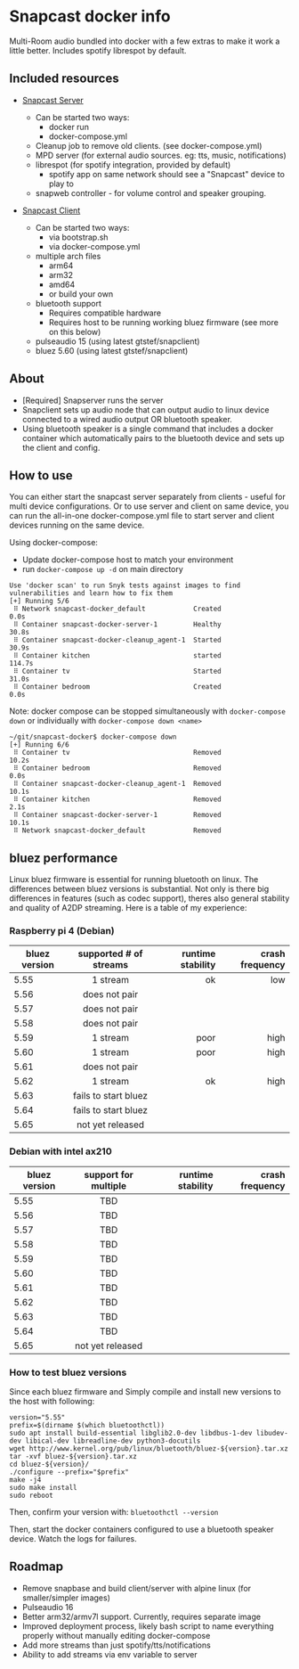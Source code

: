 # Snapcast docker info

Multi-Room audio bundled into docker with a few extras to make it work a little better. Includes spotify librespot by default.

## Included resources

 * [Snapcast Server](snapserver/README.md)
   * Can be started two ways:
     * docker run
     * docker-compose.yml
   * Cleanup job to remove old clients. (see docker-compose.yml)
   * MPD server (for external audio sources. eg: tts, music, notifications)
   * librespot (for spotify integration, provided by default)
     * spotify app on same network should see a "Snapcast" device to play to
   * snapweb controller - for volume control and speaker grouping.

 * [Snapcast Client](snapclient/README.md)
   * Can be started two ways:
     * via bootstrap.sh
     * via docker-compose.yml
   * multiple arch files
     * arm64
     * arm32
     * amd64
     * or build your own
   * bluetooth support
     * Requires compatible hardware
     * Requires host to be running working bluez firmware (see more on this below)
   * pulseaudio 15 (using latest gtstef/snapclient)
   * bluez 5.60    (using latest gtstef/snapclient)

## About

 * [Required] Snapserver runs the server
 * Snapclient sets up audio node that can output audio to linux device connected to a wired audio output OR bluetooth speaker.
 * Using bluetooth speaker is a single command that includes a docker container which automatically pairs to the bluetooth device and sets up the client and config.

## How to use

You can either start the snapcast server separately from clients - useful for
multi device configurations. Or to use server and client on same device, you can
run the all-in-one docker-compose.yml file to start server and client devices
running on the same device.

 Using docker-compose:
   * Update docker-compose host to match your environment
   * run `docker-compose up -d` on main directory

```
Use 'docker scan' to run Snyk tests against images to find vulnerabilities and learn how to fix them
[+] Running 5/6
 ⠿ Network snapcast-docker_default            Created                                                                                                                                                         0.0s
 ⠿ Container snapcast-docker-server-1         Healthy                                                                                                                                                        30.8s
 ⠿ Container snapcast-docker-cleanup_agent-1  Started                                                                                                                                                        30.9s
 ⠿ Container kitchen                          started                                                                                                                                                       114.7s
 ⠿ Container tv                               Started                                                                                                                                                        31.0s
 ⠿ Container bedroom                          Created                                                                                                                                                         0.0s
```

Note: docker compose can be stopped simultaneously with `docker-compose down` or individually with `docker-compose down <name>`

```
~/git/snapcast-docker$ docker-compose down
[+] Running 6/6
 ⠿ Container tv                               Removed                                                                                                                                                        10.2s
 ⠿ Container bedroom                          Removed                                                                                                                                                         0.0s
 ⠿ Container snapcast-docker-cleanup_agent-1  Removed                                                                                                                                                        10.1s
 ⠿ Container kitchen                          Removed                                                                                                                                                         2.1s
 ⠿ Container snapcast-docker-server-1         Removed                                                                                                                                                        10.1s
 ⠿ Network snapcast-docker_default            Removed
```

## bluez performance

Linux bluez firmware is essential for running bluetooth on linux. The differences between bluez versions is substantial. Not only is there big differences in features (such as codec support), theres also general stability and quality of A2DP streaming. Here is a table of my experience:

### Raspberry pi 4 (Debian)
| bluez version   | supported # of streams |  runtime stability | crash frequency |
|-----------------|:--------------------:|-------------------:|----------------:|
| 5.55            |  1 stream | ok | low
| 5.56            |  does not pair                 |                    |                 |
| 5.57            |  does not pair                 |                    |                 |
| 5.58            |  does not pair                 |                    |                 |
| 5.59            |  1 stream | poor | high |
| 5.60            |  1 stream | poor | high |
| 5.61            |  does not pair                  |                    |                 |
| 5.62            |  1 stream                 |              ok      |       high          |
| 5.63            |  fails to start bluez                 |                    |                 |
| 5.64            |  fails to start bluez                 |                    |                 |
| 5.65            |  not yet released    |                    |                 |

### Debian with intel ax210
| bluez version   | support for multiple |  runtime stability | crash frequency |
|-----------------|:--------------------:|-------------------:|----------------:|
| 5.55            |  TBD                 |                    |                 |
| 5.56            |  TBD                 |                    |                 |
| 5.57            |  TBD                 |                    |                 |
| 5.58            |  TBD                 |                    |                 |
| 5.59            |  TBD                 |                    |                 |
| 5.60            |  TBD                 |                    |                 |
| 5.61            |  TBD                 |                    |                 |
| 5.62            |  TBD                 |                    |                 |
| 5.63            |  TBD                 |                    |                 |
| 5.64            |  TBD                 |                    |                 |
| 5.65            |  not yet released    |                    |                 |
### How to test bluez versions

Since each bluez firmware and
Simply compile and install new versions to the host with following:
```
version="5.55"
prefix=$(dirname $(which bluetoothctl))
sudo apt install build-essential libglib2.0-dev libdbus-1-dev libudev-dev libical-dev libreadline-dev python3-docutils
wget http://www.kernel.org/pub/linux/bluetooth/bluez-${version}.tar.xz
tar -xvf bluez-${version}.tar.xz
cd bluez-${version}/
./configure --prefix="$prefix"
make -j4
sudo make install
sudo reboot
```
Then, confirm your version with:
`bluetoothctl --version`

Then, start the docker containers configured to use a bluetooth speaker device. Watch the logs for failures.

## Roadmap

 * Remove snapbase and build client/server with alpine linux (for smaller/simpler images)
 * Pulseaudio 16
 * Better arm32/armv7l support. Currently, requires separate image
 * Improved deployment process, likely bash script to name everything properly without manually editing docker-compose
 * Add more streams than just spotify/tts/notifications
 * Ability to add streams via env variable to server
